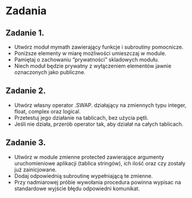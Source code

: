 # Zadania
## Zadanie 1. 
- Utwórz moduł mymath zawierający funkcje i subroutiny pomocnicze. 
- Poniższe elementy w miarę możliwości umieszczaj w module. 
- Pamiętaj o zachowaniu “prywatności” skladowych modułu. 
- Niech moduł będzie prywatny z wyłączeniem elementów jawnie oznaczonych jako publiczne.
## Zadanie 2. 
- Utwórz własny operator .SWAP. działający na zmiennych typu integer, float, complex oraz logical. 
- Przetestuj jego działanie na tablicach, bez użycia pętli. 
- Jeśli nie działa, przerób operator tak, aby działał na całych tablicach.
## Zadanie 3. 
- Utwórz w module zmienne protected zawierające argumenty uruchomieniowe aplikacji (tablica stringów), 
ich ilość oraz czy zostały już zainicjowane. 
- Dodaj odpowiednią subroutinę wypełniającą te zmienne. 
- Przy nadmiarowej próbie wywołania procedura powinna wypisac na standardowe wyjście błędu odpowiedni komunikat.
